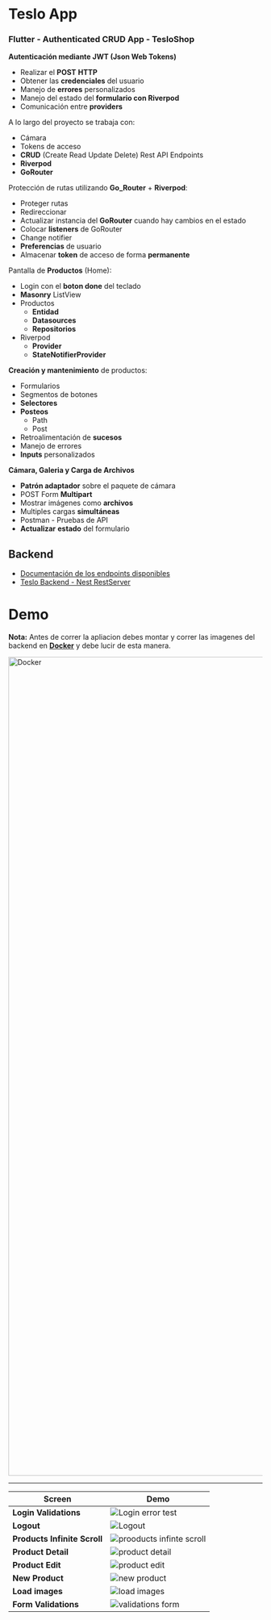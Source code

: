 # Teslo App
### Flutter - Authenticated CRUD App - TesloShop

**Autenticación mediante JWT (Json Web Tokens)**
- Realizar el **POST** **HTTP**
- Obtener las **credenciales** del usuario
- Manejo de **errores** personalizados
- Manejo del estado del **formulario con Riverpod**
- Comunicación entre **providers**

A lo largo del proyecto se trabaja con:

- Cámara
- Tokens de acceso
- **CRUD** (Create Read Update Delete) Rest API Endpoints
- **Riverpod**
- **GoRouter**

Protección de rutas utilizando **Go_Router** + **Riverpod**:

- Proteger rutas
- Redireccionar
- Actualizar instancia del **GoRouter** cuando hay cambios en el estado
- Colocar **listeners** de GoRouter
- Change notifier
- **Preferencias** de usuario
- Almacenar **token** de acceso de forma **permanente**

Pantalla de **Productos** (Home):

- Login con el **boton done** del teclado
- **Masonry** ListView
- Productos
  - **Entidad**
  - **Datasources**
  - **Repositorios**
- Riverpod
  - **Provider**
  - **StateNotifierProvider**

**Creación y mantenimiento** de productos:
- Formularios
- Segmentos de botones
- **Selectores**
- **Posteos**
  - Path
  - Post
- Retroalimentación de **sucesos**
- Manejo de errores
- **Inputs** personalizados

**Cámara, Galeria y Carga de Archivos**
- **Patrón adaptador** sobre el paquete de cámara
- POST Form **Multipart**
- Mostrar imágenes como **archivos**
- Multiples cargas **simultáneas**
- Postman - Pruebas de API
- **Actualizar** **estado** del formulario
  

## Backend
- [Documentación de los endpoints disponibles](http://localhost:3000/api)
- [Teslo Backend - Nest RestServer](https://github.com/manuelsalinas-mx/Flutter-Projects/tree/main/teslo-shop-backend)

# Demo

**Nota:**
Antes de correr la apliacion debes montar y correr las imagenes del backend en [**Docker**](https://www.docker.com/products/docker-desktop/) y debe lucir de esta manera.

<img width="1624" alt="Docker" src="https://github.com/manuelsalinas-mx/Flutter-Projects/assets/110424672/0b0381ba-14c9-4722-84a1-7e8fbbf7fbc4">

--- 

| Screen            | Demo                                                              |
| ----------------- | ------------------------------------------------------------------ |
| **Login Validations** | ![Login error test](https://github.com/manuelsalinas-mx/Flutter-Projects/assets/110424672/b81b984c-5b23-496a-af19-8a6b2a5adef8) |
| **Logout** | ![Logout](https://github.com/manuelsalinas-mx/Flutter-Projects/assets/110424672/5cffe080-d732-418d-a106-4760f94f22cd) |
| **Products Infinite Scroll** | ![prooducts infinte scroll](https://github.com/manuelsalinas-mx/Flutter-Projects/assets/110424672/cd09200f-c7ea-4909-97ba-7d51bc5aa288) |
| **Product Detail** | ![product detail](https://github.com/manuelsalinas-mx/Flutter-Projects/assets/110424672/47c309d5-f53d-4181-a032-dd9a668db412) |
| **Product Edit** | ![product edit](https://github.com/manuelsalinas-mx/Flutter-Projects/assets/110424672/f63c9b44-5f96-4f75-ad0c-a0cbf306a052) |
| **New Product** | ![new product](https://github.com/manuelsalinas-mx/Flutter-Projects/assets/110424672/1552eef5-2953-4831-b26d-46153ad21b6a) |
| **Load images** | ![load images](https://github.com/manuelsalinas-mx/Flutter-Projects/assets/110424672/410682fc-f2a3-4cd3-be64-aa9e5eebbe39) |
| **Form Validations** | ![validations form](https://github.com/manuelsalinas-mx/Flutter-Projects/assets/110424672/f4efc59f-76e3-498c-9d68-57f52c97ab44) |

